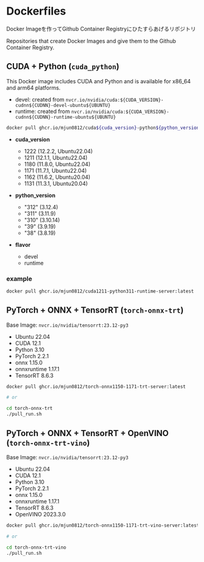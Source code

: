 # Dockerfiles

Docker Imageを作ってGithub Container Registryにひたすらあげるリポジトリ

Repositories that create Docker Images and give them to the Github Container Registry.

## CUDA + Python (`cuda_python`)

This Docker image includes CUDA and Python and is available for x86_64 and arm64 platforms.

- devel: created from `nvcr.io/nvidia/cuda:${CUDA_VERSION}-cudnn${CUDNN}-devel-ubuntu${UBUNTU}`
- runtime: created from `nvcr.io/nvidia/cuda:${CUDA_VERSION}-cudnn${CUDNN}-runtime-ubuntu${UBUNTU}`

```bash
docker pull ghcr.io/mjun0812/cuda${cuda_version}-python${python_version}-${flavor}-server:latest
```

- **cuda_version**
  - 1222 (12.2.2, Ubuntu22.04)
  - 1211 (12.1.1, Ubuntu22.04)
  - 1180 (11.8.0, Ubuntu22.04)
  - 1171 (11.7.1, Ubuntu22.04)
  - 1162 (11.6.2, Ubuntu20.04)
  - 1131 (11.3.1, Ubuntu20.04)

- **python_version**
  - "312" (3.12.4)
  - "311" (3.11.9)
  - "310" (3.10.14)
  - "39" (3.9.19)
  - "38" (3.8.19)

- **flavor**
  - devel
  - runtime

### example

```bash
docker pull ghcr.io/mjun0812/cuda1211-python311-runtime-server:latest
```

## PyTorch + ONNX + TensorRT (`torch-onnx-trt`)

Base Image: `nvcr.io/nvidia/tensorrt:23.12-py3`

- Ubuntu 22.04
- CUDA 12.1
- Python 3.10
- PyTorch 2.2.1
- onnx 1.15.0
- onnxruntime 1.17.1
- TensorRT 8.6.3

```bash
docker pull ghcr.io/mjun0812/torch-onnx1150-1171-trt-server:latest

# or

cd torch-onnx-trt
./pull_run.sh
```

## PyTorch + ONNX + TensorRT + OpenVINO (`torch-onnx-trt-vino`)

Base Image: `nvcr.io/nvidia/tensorrt:23.12-py3`

- Ubuntu 22.04
- CUDA 12.1
- Python 3.10
- PyTorch 2.2.1
- onnx 1.15.0
- onnxruntime 1.17.1
- TensorRT 8.6.3
- OpenVINO 2023.3.0

```bash
docker pull ghcr.io/mjun0812/torch-onnx1150-1171-trt-vino-server:latest

# or

cd torch-onnx-trt-vino
./pull_run.sh
```

